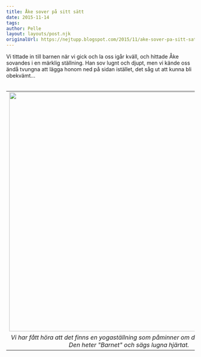 ```yaml
---
title: Åke sover på sitt sätt
date: 2015-11-14
tags:
author: Pelle
layout: layouts/post.njk 	
originalUrl: https://nejtupp.blogspot.com/2015/11/ake-sover-pa-sitt-satt.html
---
```


<div class="separator" style="clear: both; text-align: left;">Vi tittade in till barnen när vi gick och la oss igår kväll, och hittade Åke sovandes i en märklig ställning. Han sov lugnt och djupt, men vi kände oss ändå tvungna att lägga honom ned på sidan istället, det såg ut att kunna bli obekvämt...</div><div class="separator" style="clear: both; text-align: left;"><br></div><table align="center" cellpadding="0" cellspacing="0" class="tr-caption-container" style="margin-left: auto; margin-right: auto; text-align: center;"><tbody><tr><td style="text-align: center;"><img src="../../../../img/IMG_2650.JPG" width="640"></td></tr><tr><td class="tr-caption" style="text-align: center;"><i>Vi har fått höra att det finns en yogaställning som påminner om den här ställningen. <br>Den heter "Barnet" och sägs lugna hjärtat.</i></td></tr></tbody></table><br>
<!-- no comments on this post -->